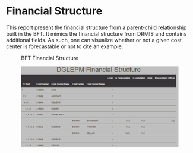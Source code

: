 # Financial Structure

This report present the financial structure from a parent-child relationship built in the BFT.  It mimics the financial structure from DRMIS and contains additional fields.  As such, one can visualize whether or not a given cost center is forecastable or not to cite an example.

<figure markdown>
<figcaption>BFT Financial Structure</figcaption>

![](images/report-financial-structure.png)
</figure>
